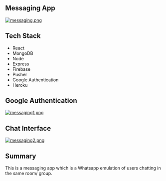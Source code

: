 ## Messaging App

[![messaging.png](https://i.postimg.cc/mgpCymk4/messaging.png)](https://messaging-app-frontend.web.app/)

## Tech Stack

- React
- MongoDB
- Node
- Express
- Firebase
- Pusher
- Google Authentication
- Heroku

## Google Authentication

[![messaging1.png](https://i.postimg.cc/yNJ9Q03Z/messaging1.png)](https://messaging-app-frontend.web.app)

## Chat Interface

[![messaging2.png](https://i.postimg.cc/W4QZQt0f/messaging2.png)](https://messaging-app-frontend.web.app)

## Summary

This is a messaging app which is a Whatsapp emulation of users chatting in the same room/ group.
